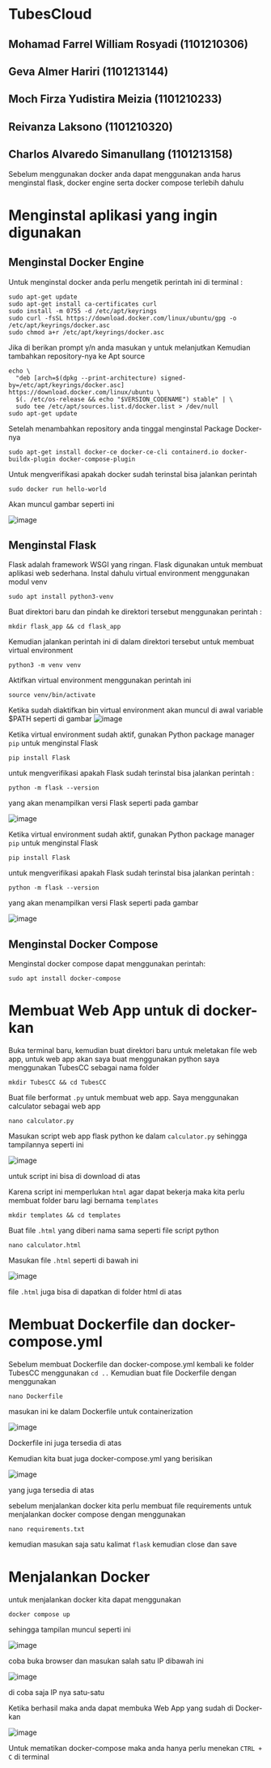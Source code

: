 # TubesCloud

## Mohamad Farrel William Rosyadi (1101210306)
## Geva Almer Hariri (1101213144)
## Moch Firza Yudistira Meizia (1101210233)
## Reivanza Laksono (1101210320)
## Charlos Alvaredo Simanullang (1101213158)

Sebelum menggunakan docker anda dapat menggunakan anda harus menginstal flask, docker engine serta docker compose terlebih dahulu

# Menginstal aplikasi yang ingin digunakan

## Menginstal Docker Engine
Untuk menginstal docker anda perlu mengetik perintah ini di terminal :
```
sudo apt-get update
sudo apt-get install ca-certificates curl
sudo install -m 0755 -d /etc/apt/keyrings
sudo curl -fsSL https://download.docker.com/linux/ubuntu/gpg -o /etc/apt/keyrings/docker.asc
sudo chmod a+r /etc/apt/keyrings/docker.asc
```
Jika di berikan prompt y/n anda masukan y untuk melanjutkan
Kemudian tambahkan repository-nya ke Apt source
```
echo \
  "deb [arch=$(dpkg --print-architecture) signed-by=/etc/apt/keyrings/docker.asc] https://download.docker.com/linux/ubuntu \
  $(. /etc/os-release && echo "$VERSION_CODENAME") stable" | \
  sudo tee /etc/apt/sources.list.d/docker.list > /dev/null
sudo apt-get update
```
Setelah menambahkan repository anda tinggal menginstal Package Docker-nya
```
sudo apt-get install docker-ce docker-ce-cli containerd.io docker-buildx-plugin docker-compose-plugin
```
Untuk mengverifikasi apakah docker sudah terinstal bisa jalankan perintah
```
sudo docker run hello-world
```
Akan muncul gambar seperti ini

![image](https://github.com/user-attachments/assets/73bddc29-6254-42ca-9b2d-443b2e9de442)


## Menginstal Flask
Flask adalah framework WSGI yang ringan. Flask digunakan untuk membuat aplikasi web sederhana.
Instal dahulu virtual environment menggunakan modul venv
```
sudo apt install python3-venv
```
Buat direktori baru dan pindah ke direktori tersebut menggunakan perintah :
```
mkdir flask_app && cd flask_app
```
Kemudian jalankan perintah ini di dalam direktori tersebut untuk membuat virtual environment
```
python3 -m venv venv
```
Aktifkan virtual environment menggunakan perintah ini
```
source venv/bin/activate
```
Ketika sudah diaktifkan bin virtual environment akan muncul di awal variable $PATH seperti di gambar
![image](https://github.com/user-attachments/assets/edc93e27-527a-462f-a4c3-fc1f7ab78a6a)

Ketika virtual environment sudah aktif, gunakan Python package manager `pip` untuk menginstal Flask
```
pip install Flask
```
untuk mengverifikasi apakah Flask sudah terinstal bisa jalankan perintah :
```
python -m flask --version
```
yang akan menampilkan versi Flask seperti pada gambar

![image](https://github.com/user-attachments/assets/7a4ea93f-926d-4768-ae87-40ed8054e5c0)

Ketika virtual environment sudah aktif, gunakan Python package manager `pip` untuk menginstal Flask
```
pip install Flask
```
untuk mengverifikasi apakah Flask sudah terinstal bisa jalankan perintah :
```
python -m flask --version
```
yang akan menampilkan versi Flask seperti pada gambar

![image](https://github.com/user-attachments/assets/7a4ea93f-926d-4768-ae87-40ed8054e5c0)

## Menginstal Docker Compose
Menginstal docker compose dapat menggunakan perintah:
```
sudo apt install docker-compose
```


# Membuat Web App untuk di docker-kan

Buka terminal baru, kemudian buat direktori baru untuk meletakan file web app, untuk web app akan saya buat menggunakan python
saya menggunakan TubesCC sebagai nama folder
```
mkdir TubesCC && cd TubesCC
```
Buat file berformat `.py` untuk membuat web app. Saya menggunakan calculator sebagai web app
```
nano calculator.py
```
Masukan script web app flask python ke dalam `calculator.py` sehingga tampilannya seperti ini


![image](https://github.com/user-attachments/assets/6e698c45-215c-4a8f-b6d0-605532a8a998)

untuk script ini bisa di download di atas

Karena script ini memperlukan `html` agar dapat bekerja maka kita perlu membuat folder baru lagi bernama `templates`
```
mkdir templates && cd templates
```
Buat file `.html` yang diberi nama sama seperti file script python
```
nano calculator.html
```
Masukan file `.html` seperti di bawah ini

![image](https://github.com/user-attachments/assets/16eaf2d1-1893-4157-a114-0ad09322503d)

file `.html` juga bisa di dapatkan di folder html di atas

# Membuat Dockerfile dan docker-compose.yml
Sebelum membuat Dockerfile dan docker-compose.yml kembali ke folder TubesCC menggunakan `cd ..`
Kemudian buat file Dockerfile dengan menggunakan
```
nano Dockerfile
```
masukan ini ke dalam Dockerfile untuk containerization

![image](https://github.com/user-attachments/assets/98d493e7-5516-4692-b95a-ee1a949ced40)

Dockerfile ini juga tersedia di atas

Kemudian kita buat juga docker-compose.yml yang berisikan

![image](https://github.com/user-attachments/assets/1a9037de-2352-4865-8245-a430736762e5)

yang juga tersedia di atas

sebelum menjalankan docker kita perlu membuat file requirements untuk menjalankan docker compose dengan menggunakan
```
nano requirements.txt
```
kemudian masukan saja satu kalimat `flask` kemudian close dan save

# Menjalankan Docker
untuk menjalankan docker kita dapat menggunakan 
```
docker compose up 
```
sehingga tampilan muncul seperti ini

![image](https://github.com/user-attachments/assets/53c0a18b-06da-4439-87f3-be14895a7739)

coba buka browser dan masukan salah satu IP dibawah ini 

![image](https://github.com/user-attachments/assets/94c2cae4-84ad-472a-98a5-a0b43f31bd90)

di coba saja IP nya satu-satu

Ketika berhasil maka anda dapat membuka Web App yang sudah di Docker-kan

![image](https://github.com/user-attachments/assets/e792ce2d-77d5-4891-b26c-c700058d0a43)

Untuk mematikan docker-compose maka anda hanya perlu menekan `CTRL + C` di terminal










